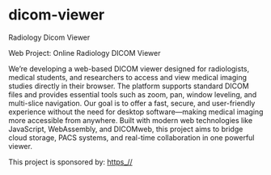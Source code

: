 # dicom-viewer
Radiology Dicom Viewer

Web Project: Online Radiology DICOM Viewer

We’re developing a web-based DICOM viewer designed for radiologists, medical students, and researchers to access and view medical imaging studies directly in their browser. The platform supports standard DICOM files and provides essential tools such as zoom, pan, window leveling, and multi-slice navigation. Our goal is to offer a fast, secure, and user-friendly experience without the need for desktop software—making medical imaging more accessible from anywhere. Built with modern web technologies like JavaScript, WebAssembly, and DICOMweb, this project aims to bridge cloud storage, PACS systems, and real-time collaboration in one powerful viewer.

This project is sponsored by:
[https_//](https://radiology-diagnosis.com)
